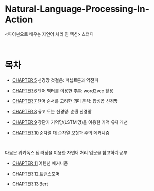 # Natural-Language-Processing-In-Action
 <파이썬으로 배우는 자연어 처리 인 액션> 스터디


<br>
 
# 목차

- [CHAPTER 5](https://github.com/jaeeun49/Natural-Language-Processing-In-Action-study/blob/main/Chapter5.%20%EC%8B%A0%EA%B2%BD%EB%A7%9D%EC%B2%AB%EA%B1%B8%EC%9D%8C.ipynb) 신경망 첫걸음: 퍼셉트론과 역전파

- [CHAPTER 6](https://github.com/jaeeun49/Natural-Language-Processing-In-Action-study/blob/main/Chapter6.%20%EB%8B%A8%EC%96%B4%20%EB%B2%A1%ED%84%B0.ipynb) 단어 벡터를 이용한 추론: word2vec 활용

- [CHAPTER 7](https://github.com/jaeeun49/Natural-Language-Processing-In-Action-study/blob/main/Chapter7.%20%ED%95%A9%EC%84%B1%EA%B3%B1%20%EC%8B%A0%EA%B2%BD%EB%A7%9D.ipynb) 단어 순서를 고려한 의미 분석: 합성곱 신경망

- [CHAPTER 8](https://github.com/jaeeun49/Natural-Language-Processing-In-Action-study/blob/main/Chapter8.%20%EC%88%9C%ED%99%98%20%EC%8B%A0%EA%B2%BD%EB%A7%9D.ipynb) 돌고 도는 신경망: 순환 신경망

- [CHAPTER 9](https://github.com/jaeeun49/Natural-Language-Processing-In-Action-study/blob/main/Chapter9.%20LSTM.ipynb) 장단기 기억망(LSTM 망)을 이용한 기억 유지 개선

- [CHAPTER 10](https://github.com/jaeeun49/Natural-Language-Processing-In-Action-study/blob/main/Chapter10.%20seq2seq%EB%AA%A8%ED%98%95%EA%B3%BC%20%EC%A3%BC%EC%9D%98%20%EB%A9%94%EC%BB%A4%EB%8B%88%EC%A6%98.ipynb) 순차열 대 순차열 모형과 주의 메커니즘

<Br>
 
다음은 위키독스 딥 러닝을 이용한 자연어 처리 입문을 참고하여 공부

- [CHAPTER 11](https://github.com/jaeeun49/Natural-Language-Processing-In-Action-study/blob/main/Chapter11.%20%EC%96%B4%ED%85%90%EC%85%98%20%EB%A9%94%EC%BB%A4%EB%8B%88%EC%A6%98.ipynb) 어텐션 메커니즘

- [CHAPTER 12](https://github.com/jaeeun49/Natural-Language-Processing-In-Action-study/blob/main/Chapter12.%20%ED%8A%B8%EB%9E%9C%EC%8A%A4%ED%8F%AC%EB%A8%B8.ipynb) 트랜스포머

- [CHAPTER 13](https://github.com/jaeeun49/Natural-Language-Processing-In-Action-study/blob/main/Chapter13.%20Bert.ipynb) Bert
